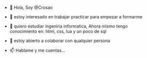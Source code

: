 - 👋 Hola, Soy @Crosao
- 👀 estoy interesado en trabajar practicar
     para empezar a formarme 

- 🧨 quiero estudiar ingeniria informatica,
    Ahora mismo tengo conocimiento en:
   html, css, lua y un poco de sql
- 💞️ estoy abierto a colaborar con qualquier
   persona
- 📫 Hablame y me cuentas...

<!---
Crosao/Crosao is a ✨ special ✨ repository because its `README.md` (this file) appears on your GitHub profile.
You can click the Preview link to take a look at your changes.
--->
